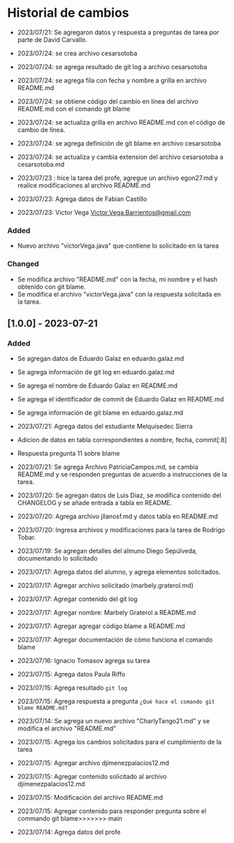# Historial de cambios

- 2023/07/21: Se agregaron datos y respuesta a preguntas de tarea por parte de David Carvallo.

- 2023/07/24: se crea archivo cesarsotoba

- 2023/07/24: se agrega resultado de git log a archivo cesarsotoba

- 2023/07/24: se agrega fila con fecha y nombre a grilla en archivo README.md

- 2023/07/24: se obtiene código del cambio en línea del archivo README.md con el comando git blame

- 2023/07/24: se actualiza grilla en archivo README.md con el código de cambio de línea. 

- 2023/07/24: se agrega definición de git blame en archivo cesarsotoba

- 2023/07/24: se actualiza y cambia extension del archivo cesarsotoba a cesarsotoba.md

- 2023/07/23 : hice la tarea del profe, agregue un archivo egon27.md y realice modificaciones al archivo README.md

- 2023/07/23: Agrega datos de Fabian Castillo
- 2023/07/23: Victor Vega <Victor.Vega.Barrientos@gmail.com> 

### Added

- Nuevo archivo "victorVega.java" que contiene lo solicitado en la tarea

### Changed

- Se modifica archivo "README.md" con la fecha, mi nombre y el hash obtenido con git blame.
- Se modifica el archivo "victorVega.java" con la respuesta solicitada en la tarea.

## [1.0.0] - 2023-07-21

### Added

- Se agregan datos de Eduardo Galaz en eduardo.galaz.md
- Se agrega información de git log en eduardo.galaz.md
- Se agrega el nombre de Eduardo Galaz en README.md
- Se agrega el identificador de commit de Eduardo Galaz en README.md
- Se agrega información de git blame en eduardo.galaz.md

- 2023/07/21: Agrega datos del estudiante Melquisedec Sierra
-	Adicion de datos en tabla correspondientes a nombre, fecha, commit[:8]
- Respuesta pregunta 11 sobre blame
- 2023/07/21: Se agrega Archivo PatriciaCampos.md, se cambia README.md y se responden preguntas de acuerdo a instrucciones de la tarea.
- 2023/07/20: Se agregan datos de Luis Diaz, se modifica contenido del CHANGELOG y se añade entrada a tabla en README.
- 2023/07/20: Agrega archivo jllanosf.md y datos tabla en README.md
- 2023/07/20: Ingresa archivos y modificaciones para la tarea de Rodrigo Tobar.
- 2023/07/19: Se agregan detalles del almuno Diego Sepúlveda, documentando lo solicitado
- 2023/07/17: Agrega datos del alumno, y agrega elementos solicitados.
- 2023/07/17: Agregar archivo solicitado (marbely.graterol.md)
- 2023/07/17: Agregar contenido del git log
- 2023/07/17: Agregar nombre: Marbely Graterol a README.md
- 2023/07/17: Agregar agregar código blame a README.md
- 2023/07/17: Agregar documentación de cómo funciona el comando blame
- 2023/07/16: Ignacio Tomasov agrega su tarea
- 2023/07/15: Agrega datos Paula Riffo
- 2023/07/15: Agrega resultado `git log`
- 2023/07/15: Agrega respuesta a pregunta `¿Qué hace el comando git blame README.md?`
- 2023/07/14: Se agrega un nuevo archivo "CharlyTango21.md" y se modifica el archivo "README.md"
- 2023/07/15: Agrega los cambios solicitados para el cumplimiento de la tarea
- 2023/07/15: Agregar archivo djimenezpalacios12.md
- 2023/07/15: Agregar contenido solicitado al archivo djimenezpalacios12.md
- 2023/07/15: Modificación del archivo README.md
- 2023/07/15: Agregar contenido para responder pregunta sobre el commando git blame>>>>>>> main
- 2023/07/14: Agrega datos del profe
